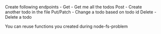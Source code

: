 Create following endpoints - 
Get - Get me all the todos
Post - Create another todo in the file
Put/Patch - Change a todo based on todo id
Delete - Delete a todo

You can reuse functions you created during node-fs-problem
